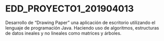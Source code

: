 # EDD_PROYECTO1_201904013
Desarrollo de “Drawing Paper” una aplicación de escritorio utilizando el lenguaje de programación Java. Haciendo uso de algoritmos, estructuras de datos  ineales y no
lineales como matrices y árboles. 
